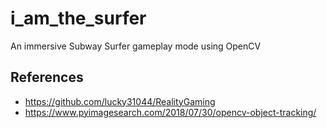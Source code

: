 # i_am_the_surfer
An immersive Subway Surfer gameplay mode using OpenCV

## References
* https://github.com/lucky31044/RealityGaming
* https://www.pyimagesearch.com/2018/07/30/opencv-object-tracking/
